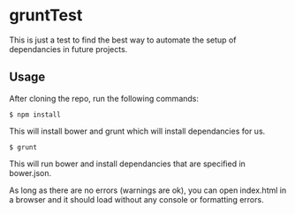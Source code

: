 # gruntTest

This is just a test to find the best way to automate the setup of dependancies in future projects.

## Usage
After cloning the repo, run the following commands:

    $ npm install
This will install bower and grunt which will install dependancies for us.

    $ grunt
This will run bower and install dependancies that are specified in bower.json.

As long as there are no errors (warnings are ok), you can open index.html in a browser and it should load without any console or formatting errors.
